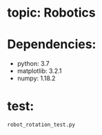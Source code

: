 # topic: Robotics

# Dependencies:
* python: 3.7
* matplotlib: 3.2.1
* numpy: 1.18.2

# test:
    robot_rotation_test.py


